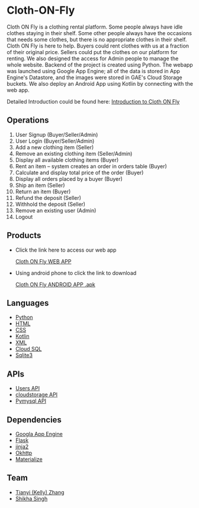 # Cloth-ON-Fly

Cloth ON Fly is a clothing rental platform. Some people always have idle clothes staying in their shelf. Some other people always have the occasions that needs some clothes, but there is no appropriate clothes in their shelf. Cloth ON Fly is here to help. Buyers could rent clothes with us at a fraction of their original price. Sellers could put the clothes on our platform for renting. We also designed the access for Admin people to manage the whole website. Backend of the project is created using Python. The webapp was launched using Google App Engine; all of the data is stored in App Engine's Datastore, and the images were stored in GAE's Cloud Storage buckets. We also deploy an Android App using Kotlin by connecting with the web app.

Detailed Introduction could be found here: [Introduction to Cloth ON Fly](http://cloth-on-fly.appspot.com/info)

## Operations

1. User Signup (Buyer/Seller/Admin)
2. User Login (Buyer/Seller/Admin)
3. Add a new clothing item (Seller)
4. Remove an existing clothing item (Seller/Admin)
5. Display all available clothing items (Buyer)
6. Rent an item – system creates an order in orders table (Buyer)
7. Calculate and display total price of the order  (Buyer)
8. Display all orders placed by a buyer (Buyer)
9. Ship an item (Seller)
10. Return an item (Buyer)
11. Refund the deposit (Seller)
12. Withhold the deposit (Seller)
13. Remove an existing user (Admin)
14. Logout

## Products

* Click the link here to access our web app

  [Cloth ON Fly WEB APP](http://cloth-on-fly.appspot.com/)

* Using android phone to click the link to download

  [Cloth ON Fly ANDROID APP .apk](https://storage.cloud.google.com/clothonfly_bucket/app-debug.apk)

## Languages

* [Python][1]
* [HTML][2] 
* [CSS][3]
* [Kotlin][4]
* [XML][5]
* [Cloud SQL][6]
* [Sqlite3][7]

## APIs

* [Users API][8]
* [cloudstorage API][9]
* [Pymysql API][10]

## Dependencies

* [Googla App Engine][11]
* [Flask][12]
* [jinja2][13]
* [Okhttp][14]
* [Materialize][15]

## Team

* [Tianyi (Kelly) Zhang](https://www.linkedin.com/in/kellytianyizhang/) 
* [Shikha Singh](https://www.linkedin.com/in/shikhasingh1212/)



[1]: https://python.org
[2]: https://www.w3schools.com/html/default.asp
[3]: https://www.w3schools.com/css/default.asp
[4]: https://kotlinlang.org/
[5]: https://www.w3schools.com/xml/xml_whatis.asp
[6]: https://cloud.google.com/sql/docs/
[7]: https://www.sqlite.org/index.html
[8]: https://developers.google.com/appengine/docs/python/users/
[9]: https://cloud.google.com/appengine/docs/standard/python/cloud-sql/using-cloud-sql-mysql
[10]: https://github.com/PyMySQL/PyMySQL
[11]: https://developers.google.com/appengine
[12]: https://flask.palletsprojects.com/en/1.1.x/
[13]: http://jinja.pocoo.org/docs/
[14]: https://square.github.io/okhttp/
[15]: https://getmdl.io/